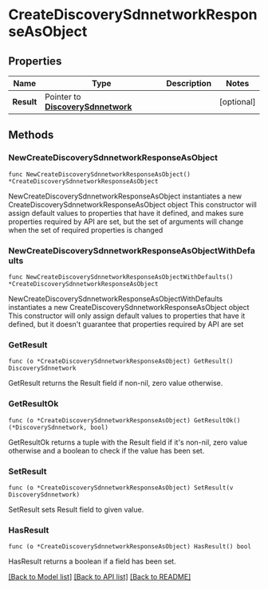 # CreateDiscoverySdnnetworkResponseAsObject

## Properties

Name | Type | Description | Notes
------------ | ------------- | ------------- | -------------
**Result** | Pointer to [**DiscoverySdnnetwork**](DiscoverySdnnetwork.md) |  | [optional] 

## Methods

### NewCreateDiscoverySdnnetworkResponseAsObject

`func NewCreateDiscoverySdnnetworkResponseAsObject() *CreateDiscoverySdnnetworkResponseAsObject`

NewCreateDiscoverySdnnetworkResponseAsObject instantiates a new CreateDiscoverySdnnetworkResponseAsObject object
This constructor will assign default values to properties that have it defined,
and makes sure properties required by API are set, but the set of arguments
will change when the set of required properties is changed

### NewCreateDiscoverySdnnetworkResponseAsObjectWithDefaults

`func NewCreateDiscoverySdnnetworkResponseAsObjectWithDefaults() *CreateDiscoverySdnnetworkResponseAsObject`

NewCreateDiscoverySdnnetworkResponseAsObjectWithDefaults instantiates a new CreateDiscoverySdnnetworkResponseAsObject object
This constructor will only assign default values to properties that have it defined,
but it doesn't guarantee that properties required by API are set

### GetResult

`func (o *CreateDiscoverySdnnetworkResponseAsObject) GetResult() DiscoverySdnnetwork`

GetResult returns the Result field if non-nil, zero value otherwise.

### GetResultOk

`func (o *CreateDiscoverySdnnetworkResponseAsObject) GetResultOk() (*DiscoverySdnnetwork, bool)`

GetResultOk returns a tuple with the Result field if it's non-nil, zero value otherwise
and a boolean to check if the value has been set.

### SetResult

`func (o *CreateDiscoverySdnnetworkResponseAsObject) SetResult(v DiscoverySdnnetwork)`

SetResult sets Result field to given value.

### HasResult

`func (o *CreateDiscoverySdnnetworkResponseAsObject) HasResult() bool`

HasResult returns a boolean if a field has been set.


[[Back to Model list]](../README.md#documentation-for-models) [[Back to API list]](../README.md#documentation-for-api-endpoints) [[Back to README]](../README.md)


